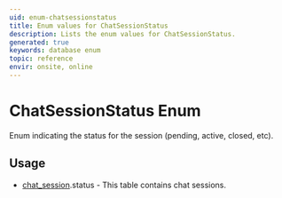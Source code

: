 ```yaml
---
uid: enum-chatsessionstatus
title: Enum values for ChatSessionStatus
description: Lists the enum values for ChatSessionStatus.
generated: true
keywords: database enum
topic: reference
envir: onsite, online
---
```


# ChatSessionStatus Enum

Enum indicating the status for the session (pending, active, closed, etc).


## Usage

* [chat_session](../chat-session.md).status - This table contains chat sessions.
